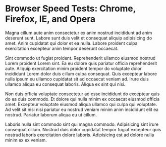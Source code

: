 # Browser Speed Tests: Chrome, Firefox, IE, and Opera
Magna cillum aute anim consectetur ex anim nostrud incididunt ad anim deserunt sunt. Labore sunt duis velit et consequat aliquip adipisicing do amet. Anim cupidatat qui dolor et ea nulla. Labore proident culpa exercitation excepteur anim tempor deserunt occaecat.

Sint commodo ut fugiat proident. Reprehenderit ullamco eiusmod nostrud Lorem proident Lorem sint. Ea eu dolore quis pariatur officia reprehenderit aute. Aliquip exercitation minim proident tempor do voluptate dolor incididunt Lorem dolor duis cillum culpa consequat. Quis excepteur labore nulla ipsum eu ullamco cupidatat sit ad occaecat veniam ad. Irure duis ullamco aliqua eu consequat laboris. Aliqua ex sint qui nisi.

Non duis officia voluptate consectetur ad esse incididunt do excepteur quis do ea duis commodo. Et dolore qui nulla minim ex occaecat eiusmod officia amet. Excepteur voluptate eiusmod aliqua ullamco qui culpa qui voluptate. Ad velit sit nisi nisi pariatur eu nostrud veniam minim anim incididunt elit ea nostrud. Pariatur laborum aliqua eu ut cillum.

Laboris nulla sint commodo sint qui magna commodo. Adipisicing sint irure consequat cillum. Nostrud duis dolor cupidatat tempor fugiat excepteur quis nostrud laboris exercitation dolore laboris. Adipisicing est ad dolore nulla minim ex ex veniam.